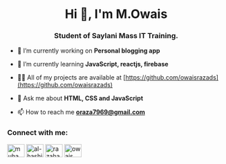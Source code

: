 <h1 align="center">Hi 👋, I'm M.Owais</h1>
<h3 align="center">Student of Saylani Mass IT Training.</h3>

- 🔭 I’m currently working on **Personal blogging app**

- 🌱 I’m currently learning **JavaScript, reactjs, firebase**

- 👨‍💻 All of my projects are available at [https://github.com/owaisrazads](https://github.com/owaisrazads)

- 💬 Ask me about **HTML, CSS and JavaScript**

- 📫 How to reach me **oraza7969@gmail.com**

<h3 align="left">Connect with me:</h3>
<p align="left">
<a href="https://linkedin.com/in/muhammad owais" target="blank"><img align="center" src="https://raw.githubusercontent.com/rahuldkjain/github-profile-readme-generator/master/src/images/icons/Social/linked-in-alt.svg" alt="muhammad owais" height="30" width="40" /></a>
<a href="https://fb.com/al-hashim graphics" target="blank"><img align="center" src="https://raw.githubusercontent.com/rahuldkjain/github-profile-readme-generator/master/src/images/icons/Social/facebook.svg" alt="al-hashim graphics" height="30" width="40" /></a>
<a href="https://instagram.com/razahashmi" target="blank"><img align="center" src="https://raw.githubusercontent.com/rahuldkjain/github-profile-readme-generator/master/src/images/icons/Social/instagram.svg" alt="razahashmi" height="30" width="40" /></a>
<a href="https://www.behance.net/owais raza" target="blank"><img align="center" src="https://raw.githubusercontent.com/rahuldkjain/github-profile-readme-generator/master/src/images/icons/Social/behance.svg" alt="owais raza" height="30" width="40" /></a>
</p>
